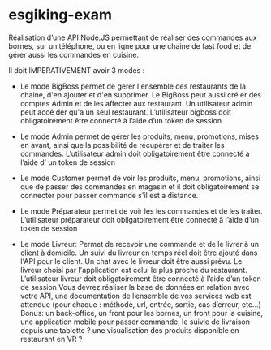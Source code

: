 # esgiking-exam

Réalisation d’une API Node.JS permettant de réaliser des commandes aux bornes, sur un téléphone, ou
en ligne pour une chaine de fast food et de gérer aussi les commandes en cuisine.

Il doit IMPERATIVEMENT avoir 3 modes :
- Le mode BigBoss permet de gerer l'ensemble des restaurants de la chaine, d'en ajouter et d'en
supprimer. Le BigBoss peut aussi cré er des comptes Admin et de les affecter aux restaurant. Un
utilisateur admin peut accé der qu'a un seul restaurant. L’utilisateur bigboss doit obligatoirement être
connecté à l’aide d’un token de session

- Le mode Admin permet de gérer les produits, menu, promotions, mises en avant, ainsi que la possibilité
de récupérer et de traiter les commandes. L’utilisateur admin doit obligatoirement être connecté à l’aide d’
un token de session

- Le mode Customer permet de voir les produits, menu, promotions, ainsi que de passer des commandes
en magasin et il doit obligatoirement se connecter pour passer commande s'il est a distance.

- Le mode Préparateur permet de voir les les commandes et de les traiter. L’utilisateur préparateur doit
obligatoirement être connecté à l’aide d’un token de session

- Le mode Livreur: Permet de recevoir une commande et de le livrer à un client à domicile. Un suivi du
livreur en temps réel doit être ajouté dans l'API pour le client. Un chat avec le livreur doit être aussi prévu.
Le livreur choisi par l'application est celui le plus proche du restaurant. L’utilisateur livreur doit
obligatoirement être connecté à l’aide d’un token de session
Vous devrez réaliser la base de données en relation avec votre API, une documentation de l’ensemble de
vos services web est attendue (pour chaque : méthode, url, entrée, sortie, cas d’erreur, etc...)
Bonus: un back-office, un front pour les bornes, un front pour la cuisine, une application mobile pour
passer commande, le suivie de livraison depuis une tablette ? une visualisation des produits disponible en
restaurant en VR ?
